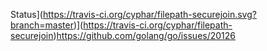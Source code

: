 Status](https://travis-ci.org/cyphar/filepath-securejoin.svg?branch=master)](https://travis-ci.org/cyphar/filepath-securejoin)https://github.com/golang/go/issues/20126
